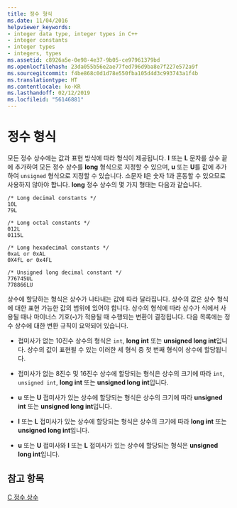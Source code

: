```yaml
---
title: 정수 형식
ms.date: 11/04/2016
helpviewer_keywords:
- integer data type, integer types in C++
- integer constants
- integer types
- integers, types
ms.assetid: c8926a5e-0e98-4e37-9b05-ce97961379bd
ms.openlocfilehash: 23da055b56e2ae77fed796d9ba8e7f227e572a9f
ms.sourcegitcommit: f4be868c0d1d78e550fba105d4d3c993743a1f4b
ms.translationtype: HT
ms.contentlocale: ko-KR
ms.lasthandoff: 02/12/2019
ms.locfileid: "56146881"
---
```

# <a name="integer-types"></a>정수 형식

모든 정수 상수에는 값과 표현 방식에 따라 형식이 제공됩니다. **l** 또는 **L** 문자를 상수 끝에 추가하여 모든 정수 상수를 **long** 형식으로 지정할 수 있으며, **u** 또는 **U**를 값에 추가하여 `unsigned` 형식으로 지정할 수 있습니다. 소문자 **l**은 숫자 1과 혼동할 수 있으므로 사용하지 않아야 합니다. **long** 정수 상수의 몇 가지 형태는 다음과 같습니다.

```
/* Long decimal constants */
10L
79L

/* Long octal constants */
012L
0115L

/* Long hexadecimal constants */
0xaL or 0xAL
0X4fL or 0x4FL

/* Unsigned long decimal constant */
776745UL
778866LU
```

상수에 할당하는 형식은 상수가 나타내는 값에 따라 달라집니다. 상수의 값은 상수 형식에 대한 표현 가능한 값의 범위에 있어야 합니다. 상수의 형식에 따라 상수가 식에서 사용될 때나 마이너스 기호(**-**)가 적용될 때 수행되는 변환이 결정됩니다. 다음 목록에는 정수 상수에 대한 변환 규칙이 요약되어 있습니다.

- 접미사가 없는 10진수 상수의 형식은 `int`, **long int** 또는 **unsigned long int**입니다. 상수의 값이 표현될 수 있는 이러한 세 형식 중 첫 번째 형식이 상수에 할당됩니다.

- 접미사가 없는 8진수 및 16진수 상수에 할당되는 형식은 상수의 크기에 따라 `int`, `unsigned int`, **long int** 또는 **unsigned long int**입니다.

- **u** 또는 **U** 접미사가 있는 상수에 할당되는 형식은 상수의 크기에 따라 **unsigned int** 또는 **unsigned long int**입니다.

- **l** 또는 **L** 접미사가 있는 상수에 할당되는 형식은 상수의 크기에 따라 **long int** 또는 **unsigned long int**입니다.

- **u** 또는 **U** 접미사와 **l** 또는 **L** 접미사가 있는 상수에 할당되는 형식은 **unsigned long int**입니다.

## <a name="see-also"></a>참고 항목

[C 정수 상수](../c-language/c-integer-constants.md)
